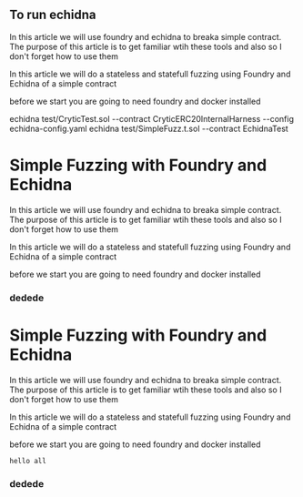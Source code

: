 ## To run echidna

In this article we will use foundry and echidna to breaka simple contract. The purpose of this article is to get familiar wtih these tools and also so I don't forget how to use them

In this article we will do a stateless and statefull fuzzing using Foundry and Echidna of a simple contract

before we start you are going to need foundry and docker installed

echidna test/CryticTest.sol --contract CryticERC20InternalHarness --config echidna-config.yaml
echidna test/SimpleFuzz.t.sol --contract EchidnaTest

# Simple Fuzzing with Foundry and Echidna

In this article we will use foundry and echidna to breaka simple contract. The purpose of this article is to get familiar wtih these tools and also so I don't forget how to use them

In this article we will do a stateless and statefull fuzzing using Foundry and Echidna of a simple contract

before we start you are going to need foundry and docker installed

### dedede

# Simple Fuzzing with Foundry and Echidna

In this article we will use foundry and echidna to breaka simple contract. The purpose of this article is to get familiar wtih these tools and also so I don't forget how to use them

In this article we will do a stateless and statefull fuzzing using Foundry and Echidna of a simple contract

before we start you are going to need foundry and docker installed

```bash
hello all
```

### dedede
